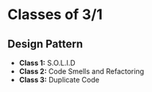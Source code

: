 # Classes of 3/1

## Design Pattern
* **Class 1:** S.O.L.I.D
* **Class 2:** Code Smells and Refactoring
* **Class 3:** Duplicate Code
